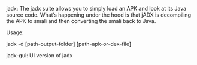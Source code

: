 jadx: The jadx suite allows you to simply load an APK and look at its Java source code. What’s happening under the hood is that jADX is decompiling the APK to smali and then converting the smali back to Java.


Usage:

jadx -d [path-output-folder] [path-apk-or-dex-file]




jadx-gui:  UI version of jadx